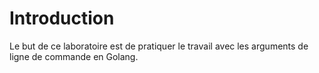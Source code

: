 # Introduction

Le but de ce laboratoire est de pratiquer le travail avec les arguments de ligne de commande en Golang.
